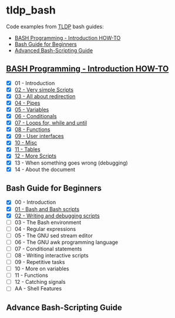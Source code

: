 # tldp_bash

Code examples from [TLDP](http://tldp.org/) bash guides:

- [BASH Programming - Introduction HOW-TO][1]
- [Bash Guide for Beginners][2]
- [Advanced Bash-Scripting Guide][3]

## [BASH Programming - Introduction HOW-TO](howto)

- [x] 01 - Introduction
- [x] [02 - Very simple Scripts](howto/02_very_simple_scripts)
- [x] [03 - All about redirection](howto/03_all_about_redirection)
- [x] [04 - Pipes](howto/04_pipes)
- [x] [05 - Variables](howto/05_variables)
- [x] [06 - Conditionals](howto/06_conditions)
- [x] [07 - Loops for, while and until](howto/07_loops_for_while_and_until)
- [x] [08 - Functions](howto/08_functions)
- [x] [09 - User interfaces](howto/09_user_interfaces)
- [x] [10 - Misc](howto/10_misc)
- [x] [11 - Tables](howto/11_tables)
- [x] [12 - More Scripts](howto/12_more_scripts)
- [x] 13 - When something goes wrong (debugging)
- [x] 14 - About the document

## Bash Guide for Beginners

- [x] 00 - Introduction
- [x] [01 - Bash and Bash scripts](begginners/01_bash_and_bash_scripts)
- [x] [02 - Writing and debugging scripts](begginners/02_writing_and_debugging_scripts)
- [ ] 03 - The Bash environment
- [ ] 04 - Regular expressions
- [ ] 05 - The GNU sed stream editor
- [ ] 06 - The GNU awk programming language
- [ ] 07 - Conditional statements
- [ ] 08 - Writing interactive scripts
- [ ] 09 - Repetitive tasks
- [ ] 10 - More on variables
- [ ] 11 - Functions
- [ ] 12 - Catching signals
- [ ] AA - Shell Features

## Advance Bash-Scripting Guide

 [1]: http://tldp.org/HOWTO/Bash-Prog-Intro-HOWTO.html
 [2]: http://www.tldp.org/LDP/Bash-Beginners-Guide/html/index.html
 [3]: http://tldp.org/LDP/abs/html/index.html
